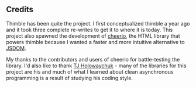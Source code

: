 ## Credits ##

Thimble has been quite the project. I first conceptualized thimble a year ago and it took three complete re-writes to get it to where it is today. This project also spawned the development of [cheerio](https://github.com/MatthewMueller/cheerio), the HTML library that powers thimble because I wanted a faster and more intuitive alternative to [JSDOM](https://github.com/tmpvar/jsdom).

My thanks to the contributors and users of cheerio for battle-testing the library. I'd also like to thank [TJ Holowaychuk](https://github.com/visionmedia) - many of the libraries for this project are his and much of what I learned about clean asynchronous programming is a result of studying his coding style.